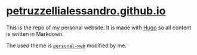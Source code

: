 # [petruzzellialessandro.github.io](https://petruzzellialessandro.github.io)
This is the repo of my personal website. It is made with [Hugo](https://gohugo.io/) so all content is written in Markdown.

The used theme is [`personal-web`](https://github.com/bjacquemet/personal-web) modified by me.
